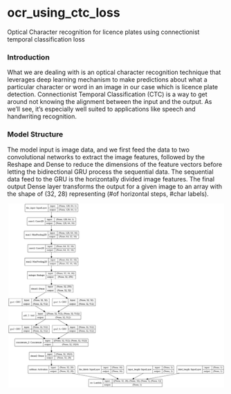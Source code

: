 # ocr_using_ctc_loss
Optical Character recognition for licence plates using connectionist temporal classification loss

### Introduction

What we are dealing with is an optical character recognition technique that leverages deep learning  mechanism to make predictions about what a particular character or word in an image in our case which is licence plate detection.
Connectionist Temporal Classification (CTC) is a way to get around not knowing the alignment between the input and the output. As we’ll see, it’s especially well suited to applications like speech and handwriting recognition.

### Model Structure

The model input is image data, and we first feed the data to two convolutional networks to extract the image features, followed by the Reshape and Dense to reduce the dimensions of the feature vectors before letting the bidirectional GRU process the sequential data. The sequential data feed to the GRU is the horizontally divided image features. The final output Dense layer transforms the output for a given image to an array with the shape of (32, 28) representing (#of horizontal steps, #char labels).
<p align="center"> 
<img src='base-model.jpg' width="500">
</p>
